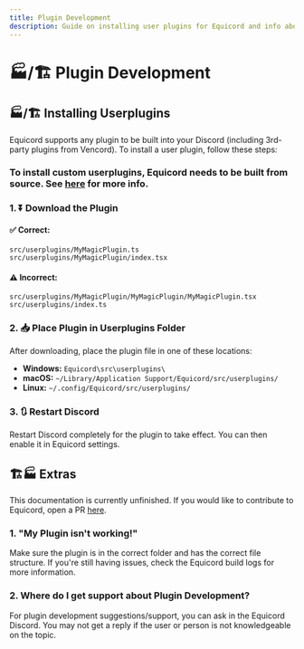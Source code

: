 ```yaml
---
title: Plugin Development
description: Guide on installing user plugins for Equicord and info about plugin development.
---
```


# 🏭/🏗️ Plugin Development

## 🏭/🏗️ Installing Userplugins

Equicord supports any plugin to be built into your Discord (including 3rd-party plugins from Vencord). To install a user plugin, follow these steps:

### To install custom userplugins, Equicord needs to be built from source. See [here](https://docs.equicord.org/building-from-source) for more info.

### 1. ⏬ Download the Plugin

#### ✅ Correct:

```plaintext
src/userplugins/MyMagicPlugin.ts
src/userplugins/MyMagicPlugin/index.tsx
```

#### ⚠️ Incorrect:

```plaintext
src/userplugins/MyMagicPlugin/MyMagicPlugin/MyMagicPlugin.tsx
src/userplugins/index.ts
```

### 2. 📥 Place Plugin in Userplugins Folder

After downloading, place the plugin file in one of these locations:

- **Windows:** `Equicord\src\userplugins\`
- **macOS:** `~/Library/Application Support/Equicord/src/userplugins/`
- **Linux:** `~/.config/Equicord/src/userplugins/`

### 3. 🔃 Restart Discord

Restart Discord completely for the plugin to take effect. You can then enable it in Equicord settings.

## 🏗️🏭 Extras

This documentation is currently unfinished. If you would like to contribute to Equicord, open a PR [here](https://github.com/Equicord/EquiDocs/pulls/).

### 1. "My Plugin isn't working!"

Make sure the plugin is in the correct folder and has the correct file structure. If you're still having issues, check the Equicord build logs for more information.

### 2. Where do I get support about Plugin Development?

For plugin development suggestions/support, you can ask in the Equicord Discord. You may not get a reply if the user or person is not knowledgeable on the topic.
